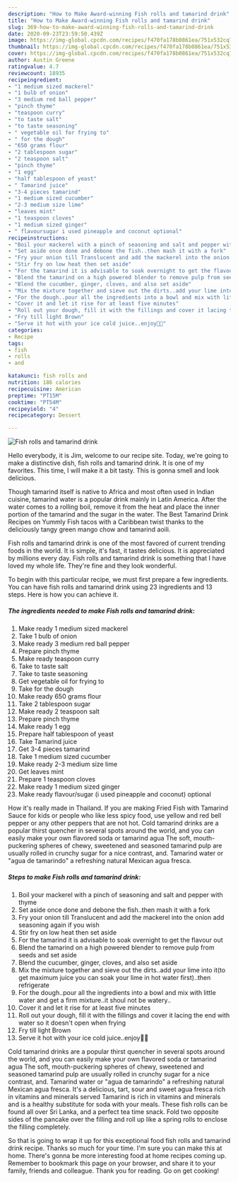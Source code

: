 ```yaml
---
description: "How to Make Award-winning Fish rolls and tamarind drink"
title: "How to Make Award-winning Fish rolls and tamarind drink"
slug: 369-how-to-make-award-winning-fish-rolls-and-tamarind-drink
date: 2020-09-23T23:59:50.439Z
image: https://img-global.cpcdn.com/recipes/f470fa178b0861ea/751x532cq70/fish-rolls-and-tamarind-drink-recipe-main-photo.jpg
thumbnail: https://img-global.cpcdn.com/recipes/f470fa178b0861ea/751x532cq70/fish-rolls-and-tamarind-drink-recipe-main-photo.jpg
cover: https://img-global.cpcdn.com/recipes/f470fa178b0861ea/751x532cq70/fish-rolls-and-tamarind-drink-recipe-main-photo.jpg
author: Austin Greene
ratingvalue: 4.7
reviewcount: 18935
recipeingredient:
- "1 medium sized mackerel"
- "1 bulb of onion"
- "3 medium red ball pepper"
- "pinch thyme"
- "teaspoon curry"
- "to taste salt"
- "to taste seasoning"
- " vegetable oil for frying to"
- " for the dough"
- "650 grams flour"
- "2 tablespoon sugar"
- "2 teaspoon salt"
- "pinch thyme"
- "1 egg"
- "half tablespoon of yeast"
- " Tamarind juice"
- "3-4 pieces tamarind"
- "1 medium sized cucumber"
- "2-3 medium size lime"
- "leaves mint"
- "1 teaspoon cloves"
- "1 medium sized ginger"
- " flavoursugar i used pineapple and coconut optional"
recipeinstructions:
- "Boil your mackerel with a pinch of seasoning and salt and pepper with thyme"
- "Set aside once done and debone the fish..then mash it with a fork"
- "Fry your onion till Translucent and add the mackerel into the onion add seasoning again if you wish"
- "Stir fry on low heat then set aside"
- "For the tamarind it is advisable to soak overnight to get the flavour out"
- "Blend the tamarind on a high powered blender to remove pulp from seeds and set aside"
- "Blend the cucumber, ginger, cloves, and also set aside"
- "Mix the mixture together and sieve out the dirts..add your lime into it(to get maximum juice you can soak your lime in hot water first)..then refrigerate"
- "For the dough..pour all the ingredients into a bowl and mix with little water and get a firm mixture..it shoul not be watery.."
- "Cover it and let it rise for at least five minutes"
- "Roll out your dough, fill it with the fillings and cover it lacing the end with water so it doesn&#39;t open when frying"
- "Fry till light Brown"
- "Serve it hot with your ice cold juice..enjoy🥂🍴"
categories:
- Recipe
tags:
- fish
- rolls
- and

katakunci: fish rolls and 
nutrition: 186 calories
recipecuisine: American
preptime: "PT15M"
cooktime: "PT54M"
recipeyield: "4"
recipecategory: Dessert

---
```



![Fish rolls and tamarind drink](https://img-global.cpcdn.com/recipes/f470fa178b0861ea/751x532cq70/fish-rolls-and-tamarind-drink-recipe-main-photo.jpg)

Hello everybody, it is Jim, welcome to our recipe site. Today, we're going to make a distinctive dish, fish rolls and tamarind drink. It is one of my favorites. This time, I will make it a bit tasty. This is gonna smell and look delicious.

Though tamarind itself is native to Africa and most often used in Indian cuisine, tamarind water is a popular drink mainly in Latin America. After the water comes to a rolling boil, remove it from the heat and place the inner portion of the tamarind and the sugar in the water. The Best Tamarind Drink Recipes on Yummly Fish tacos with a Caribbean twist thanks to the deliciously tangy green mango chow and tamarind aoili.

Fish rolls and tamarind drink is one of the most favored of current trending foods in the world. It is simple, it's fast, it tastes delicious. It is appreciated by millions every day. Fish rolls and tamarind drink is something that I have loved my whole life. They're fine and they look wonderful.


To begin with this particular recipe, we must first prepare a few ingredients. You can have fish rolls and tamarind drink using 23 ingredients and 13 steps. Here is how you can achieve it.

<!--inarticleads1-->

##### The ingredients needed to make Fish rolls and tamarind drink:

1. Make ready 1 medium sized mackerel
1. Take 1 bulb of onion
1. Make ready 3 medium red ball pepper
1. Prepare pinch thyme
1. Make ready teaspoon curry
1. Take to taste salt
1. Take to taste seasoning
1. Get  vegetable oil for frying to
1. Take  for the dough
1. Make ready 650 grams flour
1. Take 2 tablespoon sugar
1. Make ready 2 teaspoon salt
1. Prepare pinch thyme
1. Make ready 1 egg
1. Prepare half tablespoon of yeast
1. Take  Tamarind juice
1. Get 3-4 pieces tamarind
1. Take 1 medium sized cucumber
1. Make ready 2-3 medium size lime
1. Get leaves mint
1. Prepare 1 teaspoon cloves
1. Make ready 1 medium sized ginger
1. Make ready  flavour/sugar (i used pineapple and coconut) optional


How it&#39;s really made in Thailand. If you are making Fried Fish with Tamarind Sauce for kids or people who like less spicy food, use yellow and red bell pepper or any other peppers that are not hot. Cold tamarind drinks are a popular thirst quencher in several spots around the world, and you can easily make your own flavored soda or tamarind agua The soft, mouth-puckering spheres of chewy, sweetened and seasoned tamarind pulp are usually rolled in crunchy sugar for a nice contrast, and. Tamarind water or &#34;agua de tamarindo&#34; a refreshing natural Mexican agua fresca. 

<!--inarticleads2-->

##### Steps to make Fish rolls and tamarind drink:

1. Boil your mackerel with a pinch of seasoning and salt and pepper with thyme
1. Set aside once done and debone the fish..then mash it with a fork
1. Fry your onion till Translucent and add the mackerel into the onion add seasoning again if you wish
1. Stir fry on low heat then set aside
1. For the tamarind it is advisable to soak overnight to get the flavour out
1. Blend the tamarind on a high powered blender to remove pulp from seeds and set aside
1. Blend the cucumber, ginger, cloves, and also set aside
1. Mix the mixture together and sieve out the dirts..add your lime into it(to get maximum juice you can soak your lime in hot water first)..then refrigerate
1. For the dough..pour all the ingredients into a bowl and mix with little water and get a firm mixture..it shoul not be watery..
1. Cover it and let it rise for at least five minutes
1. Roll out your dough, fill it with the fillings and cover it lacing the end with water so it doesn&#39;t open when frying
1. Fry till light Brown
1. Serve it hot with your ice cold juice..enjoy🥂🍴


Cold tamarind drinks are a popular thirst quencher in several spots around the world, and you can easily make your own flavored soda or tamarind agua The soft, mouth-puckering spheres of chewy, sweetened and seasoned tamarind pulp are usually rolled in crunchy sugar for a nice contrast, and. Tamarind water or &#34;agua de tamarindo&#34; a refreshing natural Mexican agua fresca. It&#39;s a delicious, tart, sour and sweet agua fresca rich in vitamins and minerals served Tamarind is rich in vitamins and minerals and is a healthy substitute for soda with your meals. These fish rolls can be found all over Sri Lanka, and a perfect tea time snack. Fold two opposite sides of the pancake over the filling and roll up like a spring rolls to enclose the filling completely. 

So that is going to wrap it up for this exceptional food fish rolls and tamarind drink recipe. Thanks so much for your time. I'm sure you can make this at home. There's gonna be more interesting food at home recipes coming up. Remember to bookmark this page on your browser, and share it to your family, friends and colleague. Thank you for reading. Go on get cooking!
